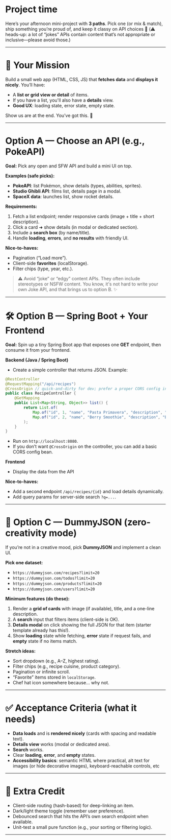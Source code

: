 # Project time

Here’s your afternoon mini-project with **3 paths**. Pick one (or mix & match), ship something you’re proud of, and keep it classy on API choices 🙏 (⚠️ heads-up: a lot of “jokes” APIs contain content that’s not appropriate or inclusive—please avoid those.)

---

# 🎯 Your Mission

Build a small web app (HTML, CSS, JS) that **fetches data** and **displays it nicely**. You’ll have:

* A **list or grid view or detail** of items.
* If you have a list, you'll also have a **details** view.
* **Good UX**: loading state, error state, empty state.

Show us are at the end. You’ve got this. 💪

---

# Option A — Choose an API (e.g., PokeAPI)

**Goal:** Pick any open and SFW API and build a mini UI on top.

**Examples (safe picks):**

* **PokeAPI**: list Pokémon, show details (types, abilities, sprites).
* **Studio Ghibli API**: films list, details page in a modal.
* **SpaceX data**: launches list, show rocket details.

**Requirements:**

1. Fetch a list endpoint; render responsive cards (image + title + short description).
2. Click a card ➜ show details (in modal or dedicated section).
3. Include a **search box** (by name/title).
4. Handle **loading**, **errors**, and **no results** with friendly UI.

**Nice-to-haves:**

* Pagination (“Load more”).
* Client-side **favorites** (localStorage).
* Filter chips (type, year, etc.).

> ⚠️ Avoid “joke” or “edgy” content APIs. They often include stereotypes or NSFW content. You know, it's not hard to write your own Joke API, and that brings us to option B. ✨

---

# 🛠️ Option B — Spring Boot + Your Frontend

**Goal:** Spin up a tiny Spring Boot app that exposes one **GET** endpoint, then consume it from your frontend.

**Backend (Java / Spring Boot)**

* Create a simple controller that returns JSON. Example:

```java
@RestController
@RequestMapping("/api/recipes")
@CrossOrigin // quick-and-dirty for dev; prefer a proper CORS config in real apps
public class RecipeController {
    @GetMapping
    public List<Map<String, Object>> list() {
        return List.of(
            Map.of("id", 1, "name", "Pasta Primavera", "description", "Fresh veggies + pasta", "image", "https://picsum.photos/seed/pasta/600/400"),
            Map.of("id", 2, "name", "Berry Smoothie", "description", "Blueberries, banana, oat milk", "image", "https://picsum.photos/seed/smoothie/600/400")
        );
    }
}
```

* Run on `http://localhost:8080`.
* If you don’t want `@CrossOrigin` on the controller, you can add a basic CORS config bean.

**Frontend**

* Display the data from the API

**Nice-to-haves:**

* Add a second endpoint `/api/recipes/{id}` and load details dynamically.
* Add query params for server-side search `?q=...`.

---

# 🧰 Option C — DummyJSON (zero-creativity mode)

If you’re not in a creative mood, pick **DummyJSON** and implement a clean UI.

**Pick one dataset:**

* `https://dummyjson.com/recipes?limit=20`
* `https://dummyjson.com/todos?limit=20`
* `https://dummyjson.com/products?limit=20`
* `https://dummyjson.com/users?limit=20`

**Minimum features (do these):**

1. Render a **grid of cards** with image (if available), title, and a one-line description.
2. A **search** input that filters items (client-side is OK).
3. **Details modal** on click showing the full JSON for that item (starter template already has this!).
4. Show **loading** state while fetching, **error** state if request fails, and **empty** state if no items match.

**Stretch ideas:**

* Sort dropdown (e.g., A–Z, highest rating).
* Filter chips (e.g., recipe cuisine, product category).
* Pagination or infinite scroll.
* “Favorite” items stored in `localStorage`.
* Chef hat icon somewhere because… why not.

---

# ✅ Acceptance Criteria (what it needs)

* **Data loads** and is **rendered nicely** (cards with spacing and readable text).
* **Details view** works (modal or dedicated area).
* **Search** works.
* Clear **loading**, **error**, and **empty** states.
* **Accessibility basics**: semantic HTML where practical, alt text for images (or hide decorative images), keyboard-reachable controls, etc

---

# 🧪 Extra Credit 

* Client-side routing (hash-based) for deep-linking an item.
* Dark/light theme toggle (remember user preference).
* Debounced search that hits the API’s own search endpoint when available.
* Unit-test a small pure function (e.g., your sorting or filtering logic).

---

